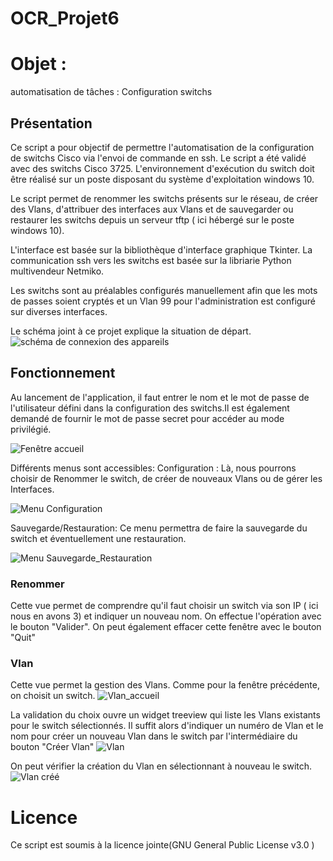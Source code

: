 # OCR_Projet6
# Objet :
automatisation de tâches : Configuration switchs

## Présentation
Ce script a pour objectif de permettre l'automatisation de la configuration de switchs Cisco via l'envoi de commande en ssh. 
Le script a été validé avec des switchs Cisco 3725. L'environnement d'exécution du switch doit être réalisé sur un poste disposant du système d'exploitation windows 10.

Le script permet de renommer les switchs présents sur le réseau, de créer des Vlans, d'attribuer des interfaces aux Vlans et de sauvegarder ou restaurer les switchs depuis un serveur tftp ( ici hébergé sur le poste windows 10).

L'interface est basée  sur la bibliothèque d'interface graphique Tkinter.
La communication ssh vers les switchs est basée sur la libriarie Python multivendeur Netmiko. 

Les switchs sont au préalables configurés manuellement afin que les mots de passes soient cryptés et un Vlan 99 pour l'administration est configuré sur diverses interfaces. 

Le schéma joint à ce projet explique la situation de départ. ![schéma de connexion des appareils](https://user-images.githubusercontent.com/82892277/121871526-82071e80-cd04-11eb-92c1-64c478aee1d8.png)

## Fonctionnement
Au lancement de l'application, il faut entrer le nom et le mot de passe de l'utilisateur défini dans la configuration des switchs.Il est également demandé de fournir le mot de passe secret pour accéder au mode privilégié.

 ![Fenêtre accueil](https://user-images.githubusercontent.com/82892277/121875488-cd233080-cd08-11eb-8ee8-23b554190bab.png)

Différents menus sont accessibles:
Configuration : 
Là, nous pourrons choisir de Renommer le switch, de créer de nouveaux Vlans ou de gérer les Interfaces.

![Menu Configuration](https://user-images.githubusercontent.com/82892277/121889121-1da28a00-cd19-11eb-8d39-9d7b222b1ec9.png)


Sauvegarde/Restauration:
Ce menu permettra de faire la sauvegarde du switch et éventuellement une restauration.

![Menu Sauvegarde_Restauration](https://user-images.githubusercontent.com/82892277/121889127-209d7a80-cd19-11eb-99a0-c7626feec00a.png)

### Renommer
Cette vue permet de comprendre qu'il faut choisir un switch via son IP ( ici nous en avons 3) et indiquer un nouveau nom. On effectue l'opération avec le bouton "Valider". On peut également effacer cette fenêtre avec le bouton "Quit"



### Vlan
Cette vue permet la gestion des Vlans. Comme pour la fenêtre précédente, on choisit un switch. 
![Vlan_accueil](https://user-images.githubusercontent.com/82892277/121891487-c81bac80-cd1b-11eb-9820-d7a21755f44d.png)

La validation du choix ouvre un widget treeview qui liste les Vlans existants pour le switch sélectionnés.
Il suffit alors d'indiquer un numéro de Vlan et le nom pour créer un nouveau Vlan dans le switch par l'intermédiaire du bouton "Créer Vlan"
![Vlan](https://user-images.githubusercontent.com/82892277/121891492-c9e57000-cd1b-11eb-90c0-720448b89a0d.png)

On peut vérifier la création du Vlan en sélectionnant à nouveau le switch.
![Vlan créé](https://user-images.githubusercontent.com/82892277/121891501-cce06080-cd1b-11eb-93ee-2921146c295e.png)


# Licence
Ce script est soumis à la licence jointe(GNU General Public License v3.0 )
